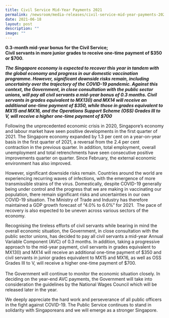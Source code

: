 ```yaml
---
title: Civil Service Mid‑Year Payments 2021
permalink: /newsroom/media-releases/civil-service-mid-year-payments-2021/
date: 2021-06-18
layout: post
description: ""
image: ""
---
```

**0.3-month mid-year bonus for the Civil Service;   
Civil servants in more junior grades to receive one-time payment of $350 or $700.**

**_The Singapore economy is expected to recover this year in tandem with the global economy and progress in our domestic vaccination programme. However, significant downside risks remain, including uncertainty over the trajectory of the COVID-19 pandemic. Against this context, the Government, in close consultation with the public sector unions, will pay all civil servants a mid-year bonus of 0.3 months. Civil servants in grades equivalent to MX13(I) and MX14 will receive an additional one-time payment of $350, while those in grades equivalent to MX15 and MX16, and the Operations Support Scheme (OSS) Grades III to V, will receive a higher one-time payment of $700_**
  
Following the unprecedented economic crisis in 2020, Singapore’s economy and labour market have seen positive developments in the first quarter of 2021. The Singapore economy expanded by 1.3 per cent on a year-on-year basis in the first quarter of 2021, a reversal from the 2.4 per cent contraction in the previous quarter. In addition, total employment, overall unemployment and total retrenchments have seen consecutive positive improvements quarter on quarter. Since February, the external economic environment has also improved.   
  
However, significant downside risks remain. Countries around the world are experiencing recurring waves of infections, with the emergence of more transmissible strains of the virus. Domestically, despite COVID-19 generally being under control and the progress that we are making in vaccinating our population, there remain significant risks and uncertainties in our own COVID-19 situation. The Ministry of Trade and Industry has therefore maintained a GDP growth forecast of “4.0% to 6.0%” for 2021.  The pace of recovery is also expected to be uneven across various sectors of the economy.  
  
Recognising the tireless efforts of civil servants while bearing in mind the overall economic situation, the Government, in close consultation with the public sector unions, has decided to pay all civil servants a mid-year Annual Variable Component (AVC) of 0.3 months. In addition, taking a progressive approach to the mid-year payment, civil servants in grades equivalent to MX13(I) and MX14 will receive an additional one-time payment of $350 and civil servants in junior grades equivalent to MX15 and MX16, as well as OSS Grades III to V, will receive a higher one-time payment of $700.   
   
The Government will continue to monitor the economic situation closely. In deciding on the year-end AVC payments, the Government will take into consideration the guidelines by the National Wages Council which will be released later in the year.  
  
We deeply appreciate the hard work and perseverance of all public officers in the fight against COVID-19. The Public Service continues to stand in solidarity with Singaporeans and we will emerge as a stronger Singapore.